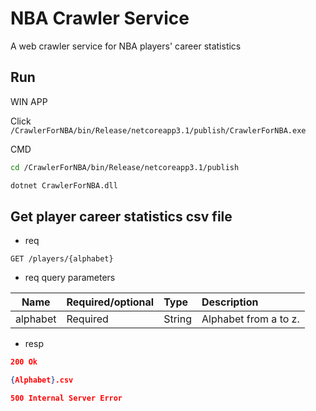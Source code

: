 # NBA Crawler Service
A web crawler service for NBA players' career statistics

## Run
WIN APP

Click ```/CrawlerForNBA/bin/Release/netcoreapp3.1/publish/CrawlerForNBA.exe```

CMD
```bash
cd /CrawlerForNBA/bin/Release/netcoreapp3.1/publish

dotnet CrawlerForNBA.dll
```

## Get player career statistics csv file
- req
```
GET /players/{alphabet}
```
- req query parameters

| Name     | Required/optional | Type   | Description           |
| -------- |:----------------- |:------ |:--------------------- |
| alphabet | Required          | String | Alphabet from a to z. |


- resp
```json
200 Ok

{Alphabet}.csv
```


```json
500 Internal Server Error
```